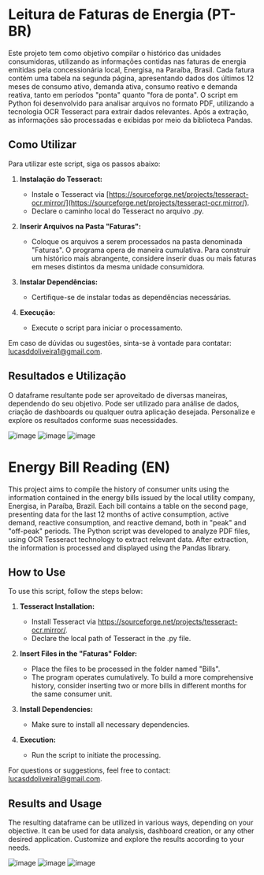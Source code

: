 # Leitura de Faturas de Energia (PT-BR)
Este projeto tem como objetivo compilar o histórico das unidades consumidoras, utilizando as informações contidas nas faturas de energia emitidas pela concessionária local, Energisa, na Paraíba, Brasil. Cada fatura contém uma tabela na segunda página, apresentando dados dos últimos 12 meses de consumo ativo, demanda ativa, consumo reativo e demanda reativa, tanto em períodos "ponta" quanto "fora de ponta". O script em Python foi desenvolvido para analisar arquivos no formato PDF, utilizando a tecnologia OCR Tesseract para extrair dados relevantes. Após a extração, as informações são processadas e exibidas por meio da biblioteca Pandas.

## Como Utilizar

Para utilizar este script, siga os passos abaixo:

1. **Instalação do Tesseract:**
   - Instale o Tesseract via [https://sourceforge.net/projects/tesseract-ocr.mirror/](https://sourceforge.net/projects/tesseract-ocr.mirror/).
   - Declare o caminho local do Tesseract no arquivo .py.

2. **Inserir Arquivos na Pasta "Faturas":**
   - Coloque os arquivos a serem processados na pasta denominada "Faturas". O programa opera de maneira cumulativa. Para construir um histórico mais abrangente, considere inserir duas ou mais faturas em meses distintos da mesma unidade consumidora.

3. **Instalar Dependências:**
   - Certifique-se de instalar todas as dependências necessárias.

4. **Execução:**
   - Execute o script para iniciar o processamento.

Em caso de dúvidas ou sugestões, sinta-se à vontade para contatar: [lucasddoliveira1@gmail.com](mailto:lucasddoliveira1@gmail.com).

## Resultados e Utilização

O dataframe resultante pode ser aproveitado de diversas maneiras, dependendo do seu objetivo. Pode ser utilizado para análise de dados, criação de dashboards ou qualquer outra aplicação desejada. Personalize e explore os resultados conforme suas necessidades.

![image](https://github.com/lucasddoliveira/Reading_of_Energy_Bills/assets/85253035/2c161857-1764-4846-a72a-1c61561211f9)
![image](https://github.com/lucasddoliveira/Reading_of_Energy_Bills/assets/85253035/65ef15ba-c873-4f15-b72c-ec4d96cea08b)
![image](https://github.com/lucasddoliveira/Reading_of_Energy_Bills/assets/85253035/fff16d81-8e89-4a86-9497-1179652cced3)

# Energy Bill Reading (EN)
This project aims to compile the history of consumer units using the information contained in the energy bills issued by the local utility company, Energisa, in Paraíba, Brazil. Each bill contains a table on the second page, presenting data for the last 12 months of active consumption, active demand, reactive consumption, and reactive demand, both in "peak" and "off-peak" periods. The Python script was developed to analyze PDF files, using OCR Tesseract technology to extract relevant data. After extraction, the information is processed and displayed using the Pandas library.

## How to Use

To use this script, follow the steps below:

1. **Tesseract Installation:**
   - Install Tesseract via https://sourceforge.net/projects/tesseract-ocr.mirror/.
   - Declare the local path of Tesseract in the .py file.

2. **Insert Files in the "Faturas" Folder:**
   - Place the files to be processed in the folder named "Bills".
   - The program operates cumulatively. To build a more comprehensive history, consider inserting two or more bills in different months for the same consumer unit.
     
3. **Install Dependencies:**
   - Make sure to install all necessary dependencies.

4. **Execution:**
   - Run the script to initiate the processing.

For questions or suggestions, feel free to contact: [lucasddoliveira1@gmail.com](mailto:lucasddoliveira1@gmail.com).

## Results and Usage

The resulting dataframe can be utilized in various ways, depending on your objective. It can be used for data analysis, dashboard creation, or any other desired application. Customize and explore the results according to your needs.

![image](https://github.com/lucasddoliveira/Reading_of_Energy_Bills/assets/85253035/2c161857-1764-4846-a72a-1c61561211f9)
![image](https://github.com/lucasddoliveira/Reading_of_Energy_Bills/assets/85253035/65ef15ba-c873-4f15-b72c-ec4d96cea08b)
![image](https://github.com/lucasddoliveira/Reading_of_Energy_Bills/assets/85253035/77026095-7c85-448b-9c32-be776e34619f)

